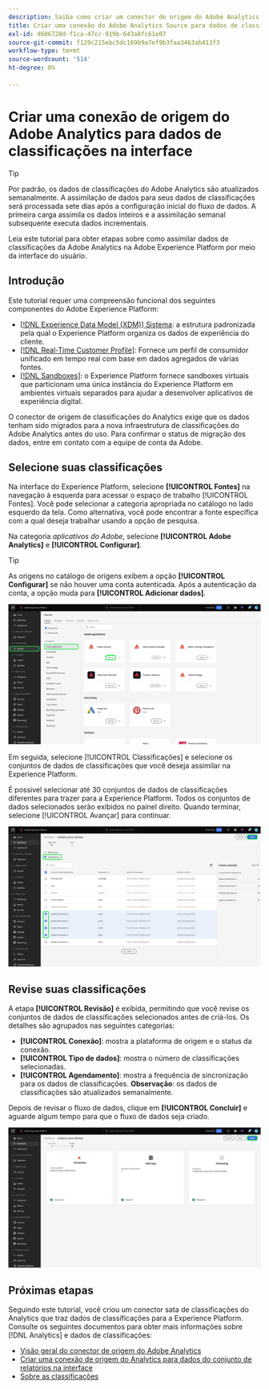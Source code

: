 ```yaml
---
description: Saiba como criar um conector de origem do Adobe Analytics na interface do usuário para trazer dados de classificações para o Adobe Experience Platform.
title: Criar uma conexão do Adobe Analytics Source para dados de classificações na interface
exl-id: d606720d-f1ca-47cc-919b-643a8fc61e07
source-git-commit: f129c215ebc5dc169b9a7ef9b3faa3463ab413f3
workflow-type: tm+mt
source-wordcount: '514'
ht-degree: 0%

---
```


# Criar uma conexão de origem do Adobe Analytics para dados de classificações na interface

>[!TIP]
>
>Por padrão, os dados de classificações do Adobe Analytics são atualizados semanalmente. A assimilação de dados para seus dados de classificações será processada sete dias após a configuração inicial do fluxo de dados. A primeira carga assimila os dados inteiros e a assimilação semanal subsequente executa dados incrementais.

Leia este tutorial para obter etapas sobre como assimilar dados de classificações da Adobe Analytics na Adobe Experience Platform por meio da interface do usuário.

## Introdução

Este tutorial requer uma compreensão funcional dos seguintes componentes do Adobe Experience Platform:

* [[!DNL Experience Data Model (XDM)] Sistema](../../../../../xdm/home.md): a estrutura padronizada pela qual o Experience Platform organiza os dados de experiência do cliente.
* [[!DNL Real-Time Customer Profile]](../../../../../profile/home.md): Fornece um perfil de consumidor unificado em tempo real com base em dados agregados de várias fontes.
* [[!DNL Sandboxes]](../../../../../sandboxes/home.md): o Experience Platform fornece sandboxes virtuais que particionam uma única instância do Experience Platform em ambientes virtuais separados para ajudar a desenvolver aplicativos de experiência digital.

O conector de origem de classificações do Analytics exige que os dados tenham sido migrados para a nova infraestrutura de classificações do Adobe Analytics antes do uso. Para confirmar o status de migração dos dados, entre em contato com a equipe de conta da Adobe.

## Selecione suas classificações

Na interface do Experience Platform, selecione **[!UICONTROL Fontes]** na navegação à esquerda para acessar o espaço de trabalho [!UICONTROL Fontes]. Você pode selecionar a categoria apropriada no catálogo no lado esquerdo da tela. Como alternativa, você pode encontrar a fonte específica com a qual deseja trabalhar usando a opção de pesquisa.

Na categoria *aplicativos do Adobe*, selecione **[!UICONTROL Adobe Analytics]** e **[!UICONTROL Configurar]**.

>[!TIP]
>
>As origens no catálogo de origens exibem a opção **[!UICONTROL Configurar]** se não houver uma conta autenticada. Após a autenticação da conta, a opção muda para **[!UICONTROL Adicionar dados]**.

![O catálogo de origens na interface do usuário do Experience Platform com a origem do Adobe Analytics selecionada.](../../../../images/tutorials/create/classifications/catalog.png)

Em seguida, selecione [!UICONTROL Classificações] e selecione os conjuntos de dados de classificações que você deseja assimilar na Experience Platform.

É possível selecionar até 30 conjuntos de dados de classificações diferentes para trazer para a Experience Platform. Todos os conjuntos de dados selecionados serão exibidos no painel direito. Quando terminar, selecione [!UICONTROL Avançar] para continuar.

![A página de classificações com vários conjuntos de dados de classificações selecionados.](../../../../images/tutorials/create/classifications/select.png)

## Revise suas classificações

A etapa **[!UICONTROL Revisão]** é exibida, permitindo que você revise os conjuntos de dados de classificações selecionados antes de criá-los. Os detalhes são agrupados nas seguintes categorias:

* **[!UICONTROL Conexão]**: mostra a plataforma de origem e o status da conexão.
* **[!UICONTROL Tipo de dados]**: mostra o número de classificações selecionadas.
* **[!UICONTROL Agendamento]**: mostra a frequência de sincronização para os dados de classificações. **Observação**: os dados de classificações são atualizados semanalmente.

Depois de revisar o fluxo de dados, clique em **[!UICONTROL Concluir]** e aguarde algum tempo para que o fluxo de dados seja criado.

![A página de revisão dos dados de classificações do Adobe Analytics.](../../../../images/tutorials/create/classifications/review.png)

## Próximas etapas

Seguindo este tutorial, você criou um conector sata de classificações do Analytics que traz dados de classificações para a Experience Platform. Consulte os seguintes documentos para obter mais informações sobre [!DNL Analytics] e dados de classificações:

* [Visão geral do conector de origem do Adobe Analytics](../../../../connectors/adobe-applications/analytics.md)
* [Criar uma conexão de origem do Analytics para dados do conjunto de relatórios na interface](./analytics.md)
* [Sobre as classificações](https://experienceleague.adobe.com/docs/analytics/components/classifications/c-classifications.html)
